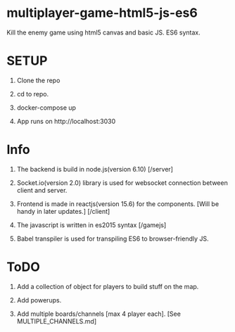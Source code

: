 # multiplayer-game-html5-js-es6
Kill the enemy game using html5 canvas and basic JS. ES6 syntax.



# SETUP

1. Clone the repo

2. cd to repo. 

3. docker-compose up

4. App runs on http://localhost:3030


# Info

1. The backend is build in node.js(version 6.10) [/server]

2. Socket.io(version 2.0) library is used for websocket connection between client and server.

3. Frontend is made in reactjs(version 15.6) for the components. [Will be handy in later updates.] [/client]

4. The javascript is written in es2015 syntax [/gamejs]

5. Babel transpiler is used for transpiling ES6 to browser-friendly JS. 


# ToDO

1. Add a collection of object for players to build stuff on the map.

2. Add powerups. 

3. Add multiple boards/channels [max 4 player each]. [See MULTIPLE_CHANNELS.md]
